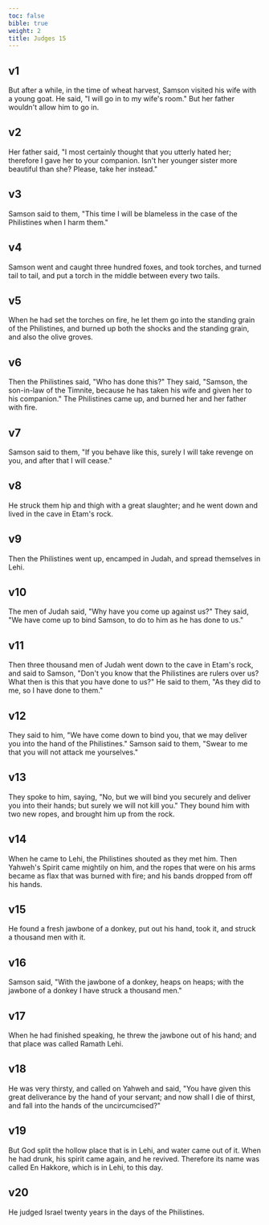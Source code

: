 ```yaml
---
toc: false
bible: true
weight: 2
title: Judges 15
---
```




## v1 
But after a while, in the time of wheat harvest, Samson visited his wife with a young goat. He said, "I will go in to my wife's room." But her father wouldn't allow him to go in. 

## v2 
Her father said, "I most certainly thought that you utterly hated her; therefore I gave her to your companion. Isn't her younger sister more beautiful than she? Please, take her instead." 

## v3 
Samson said to them, "This time I will be blameless in the case of the Philistines when I harm them." 

## v4 
Samson went and caught three hundred foxes, and took torches, and turned tail to tail, and put a torch in the middle between every two tails. 

## v5 
When he had set the torches on fire, he let them go into the standing grain of the Philistines, and burned up both the shocks and the standing grain, and also the olive groves. 

## v6 
Then the Philistines said, "Who has done this?" They said, "Samson, the son-in-law of the Timnite, because he has taken his wife and given her to his companion." The Philistines came up, and burned her and her father with fire. 

## v7 
Samson said to them, "If you behave like this, surely I will take revenge on you, and after that I will cease." 

## v8 
He struck them hip and thigh with a great slaughter; and he went down and lived in the cave in Etam's rock. 

## v9 
Then the Philistines went up, encamped in Judah, and spread themselves in Lehi. 

## v10 
The men of Judah said, "Why have you come up against us?" They said, "We have come up to bind Samson, to do to him as he has done to us." 

## v11 
Then three thousand men of Judah went down to the cave in Etam's rock, and said to Samson, "Don't you know that the Philistines are rulers over us? What then is this that you have done to us?" He said to them, "As they did to me, so I have done to them." 

## v12 
They said to him, "We have come down to bind you, that we may deliver you into the hand of the Philistines." Samson said to them, "Swear to me that you will not attack me yourselves." 

## v13 
They spoke to him, saying, "No, but we will bind you securely and deliver you into their hands; but surely we will not kill you." They bound him with two new ropes, and brought him up from the rock. 

## v14 
When he came to Lehi, the Philistines shouted as they met him. Then Yahweh's Spirit came mightily on him, and the ropes that were on his arms became as flax that was burned with fire; and his bands dropped from off his hands. 

## v15 
He found a fresh jawbone of a donkey, put out his hand, took it, and struck a thousand men with it. 

## v16 
Samson said, "With the jawbone of a donkey, heaps on heaps; with the jawbone of a donkey I have struck a thousand men." 

## v17 
When he had finished speaking, he threw the jawbone out of his hand; and that place was called Ramath Lehi. 

## v18 
He was very thirsty, and called on Yahweh and said, "You have given this great deliverance by the hand of your servant; and now shall I die of thirst, and fall into the hands of the uncircumcised?" 

## v19 
But God split the hollow place that is in Lehi, and water came out of it. When he had drunk, his spirit came again, and he revived. Therefore its name was called En Hakkore, which is in Lehi, to this day. 

## v20 
He judged Israel twenty years in the days of the Philistines.
